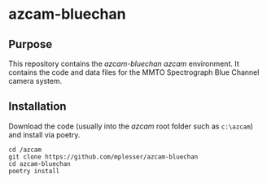 # azcam-bluechan

## Purpose

This repository contains the *azcam-bluechan* *azcam* environment.  It contains the code and data files for the MMTO Spectrograph Blue Channel camera system.

## Installation

Download the code (usually into the *azcam* root folder such as `c:\azcam`) and install via  poetry.

```shell
cd /azcam
git clone https://github.com/mplesser/azcam-bluechan
cd azcam-bluechan
poetry install
```
 